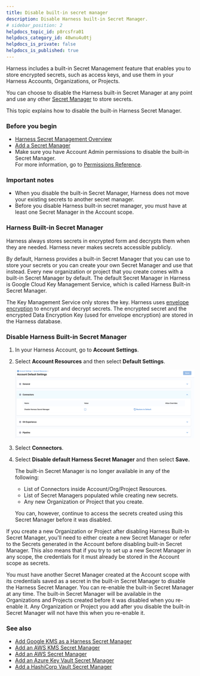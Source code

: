 ```yaml
---
title: Disable built-in secret manager
description: Disable Harness built-in Secret Manager.
# sidebar_position: 2
helpdocs_topic_id: p8rcsfra01
helpdocs_category_id: 48wnu4u0tj
helpdocs_is_private: false
helpdocs_is_published: true
---
```


Harness includes a built-in Secret Management feature that enables you to store encrypted secrets, such as access keys, and use them in your Harness Accounts, Organizations, or Projects.

You can choose to disable the Harness built-in Secret Manager at any point and use any other [Secret Manager](/docs/platform/Secrets/Secrets-Management/5-add-secrets-manager.md) to store secrets.

This topic explains how to disable the built-in Harness Secret Manager.

### Before you begin

* [Harness Secret Management Overview](/docs/platform/secrets/secrets-management/harness-secret-manager-overview)
* [Add a Secret Manager](/docs/platform/Secrets/Secrets-Management/5-add-secrets-manager.md)
* Make sure you have Account Admin permissions to disable the built-in Secret Manager.  
For more information, go to [Permissions Reference](/docs/platform/role-based-access-control/permissions-reference).

### Important notes

* When you disable the built-in Secret Manager, Harness does not move your existing secrets to another secret manager.
* Before you disable Harness built-in secret manager, you must have at least one Secret Manager in the Account scope.

### Harness Built-in Secret Manager

Harness always stores secrets in encrypted form and decrypts them when they are needed. Harness never makes secrets accessible publicly.

By default, Harness provides a built-in Secret Manager that you can use to store your secrets or you can create your own Secret Manager and use that instead. Every new organization or project that you create comes with a built-in Secret Manager by default. The default Secret Manager in Harness is Google Cloud Key Management Service, which is called Harness Built-in Secret Manager.

The Key Management Service only stores the key. Harness uses [envelope encryption](https://cloud.google.com/kms/docs/envelope-encryption) to encrypt and decrypt secrets. The encrypted secret and the encrypted Data Encryption Key (used for envelope encryption) are stored in the Harness database. 

### Disable Harness Built-in Secret Manager

1. In your Harness Account, go to **Account Settings**.
2. Select **Account Resources** and then select **Default Settings**.

   ![](../../Secrets/static/disable-secretmanager-option.png)

3. Select **Connectors**.


4. Select **Disable default Harness Secret Manager** and then select **Save.**

   The built-in Secret Manager is no longer available in any of the following:

   * List of Connectors inside Account/Org/Project Resources.
   * List of Secret Managers populated while creating new secrets.
   * Any new Organization or Project that you create.

   You can, however, continue to access the secrets created using this Secret Manager before it was disabled.

If you create a new Organization or Project after disabling Harness Built-In Secret Manager, you'll need to either create a new Secret Manager or refer to the Secrets generated in the Account before disabling built-in Secret Manager. This also means that if you try to set up a new Secret Manager in any scope, the credentials for it must already be stored in the Account scope as secrets.

You must have another Secret Manager created at the Account scope with its credentials saved as a secret in the built-in Secret Manager to disable the Harness Secret Manager. You can re-enable the built-in Secret Manager at any time. The built-in Secret Manager will be available in the Organizations and Projects created before it was disabled when you re-enable it. Any Organization or Project you add after you disable the built-in Secret Manager will not have this when you re-enable it.

### See also

* [Add Google KMS as a Harness Secret Manager](/docs/platform/Secrets/Secrets-Management/10-add-google-kms-secrets-manager.md)
* [Add an AWS KMS Secret Manager](/docs/platform/secrets/secrets-management/add-an-aws-kms-secrets-manager)
* [Add an AWS Secret Manager](/docs/platform/Secrets/Secrets-Management/6-add-an-aws-secret-manager.md)
* [Add an Azure Key Vault Secret Manager](/docs/platform/Secrets/Secrets-Management/8-azure-key-vault.md)
* [Add a HashiCorp Vault Secret Manager](/docs/platform/Secrets/Secrets-Management/12-add-hashicorp-vault.md)

